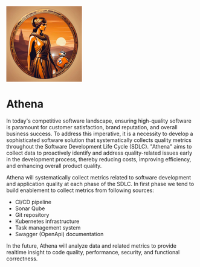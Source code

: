 <img alt="img.png" height="200" src="docs/img.png" width="200"/>

# Athena

In today's competitive software landscape, ensuring high-quality software is paramount for customer satisfaction, brand
reputation, and overall business success.
To address this imperative, it is a necessity to develop a sophisticated software solution that systematically collects
quality metrics throughout the Software Development Life Cycle (SDLC).
"Athena" aims to collect data to proactively identify and address quality-related issues early in the development
process, thereby reducing costs, improving efficiency, and enhancing overall product quality.

Athena will systematically collect metrics related to software development and application quality at each phase of the
SDLC.
In first phase we tend to build enablement to collect metrics from following sources:

* CI/CD pipeline
* Sonar Qube
* Git repository
* Kubernetes infrastructure
* Task management system
* Swagger (OpenApi) documentation

In the future, Athena will analyze data and related metrics to provide realtime insight to code quality, performance,
security, and functional correctness.
